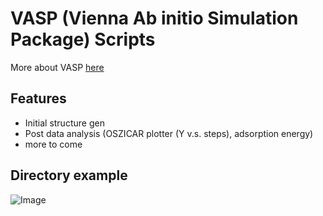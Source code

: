 # VASP (Vienna Ab initio Simulation Package) Scripts
More about VASP [here](https://www.vasp.at/)

## Features
- Initial structure gen
- Post data analysis (OSZICAR plotter (Y v.s. steps), adsorption energy)
- more to come

## Directory example
![Image](https://github.com/EDED2314/VASP-scripts/blob/main/Directory%20Example.png)
